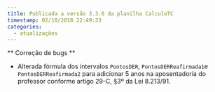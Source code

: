 ```yaml
---
title: Publicada a versão 3.3.6 da planilha CalculoTC
timestamp: 02/10/2018 22:49:23
categories:
  - atualizações
---
```


** Correção de bugs **
+ Alterada fórmula dos intervalos `PontosDER`, `PontosDERReafirmada1`e `PontosDERReafirmada2` para adicionar 5 anos na aposentadoria do professor conforme artigo 29-C, §3º da Lei 8.213/91.